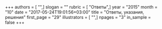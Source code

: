 +++
authors = [ "",]
slogan = ""
rubric = [ "Ответы",]
year = "2015"
month = "10"
date = "2017-05-24T19:01:56+03:00"
title = "Ответы, указания, решения"
first_page = "29"
illustrators = [ "",]
npages = "3"
in_sample = false
+++
